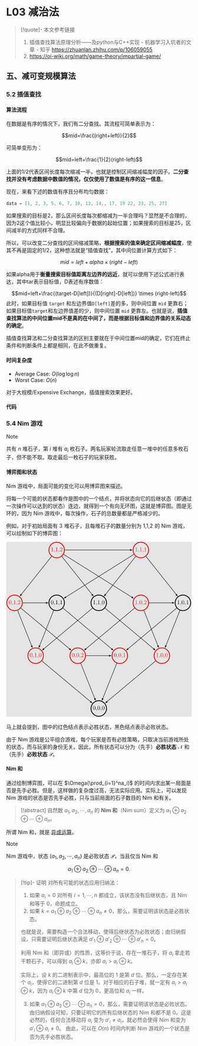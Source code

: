 # L03 减治法

> [!quote]- 本文参考链接
> 1. 插值查找算法原理分析——及python与C++实现 - 机器学习入坑者的文章 - 知乎
> https://zhuanlan.zhihu.com/p/106059055
> 2. https://oi-wiki.org/math/game-theory/impartial-game/

## 五、减可变规模算法

### 5.2  插值查找

#### 算法流程

在数据是有序的情况下，我们有二分查找。其流程可简单表示为：

$$mid=\frac{(right+left)}{2}$$

可简单变形为：

$$mid=left+\frac{1}{2}(right-left)$$

上面的1/2代表区间长度每次缩减一半，也就是控制区间缩减幅度的因子。**二分查找并没有考虑数据中数值的情况，仅仅使用了数值是有序的这一信息**。

现在，来看下述的数值有序且分布均匀数据：

```cpp
data = [1, 2, 3, 5, 6, 7, 10, 13, 14,, 17, 19 22, 23, 25, 27]
```

如果搜索的目标是2，那么区间长度每次都缩减为一半合理吗？显然是不合理的，因为2这个值比较小，明显比较偏向于数据的起始位置；如果搜索的目标是25，区间减半的方式同样不合理。

所以，可以改变二分查找的区间缩减策略，**根据搜索的值来确定区间缩减幅度**，使其不再是固定的1/2，这种想法就是“插值查找”，其中间位置计算方式如下：

$$mid=left+alpha \times (right-left)$$

如果alpha用于**衡量搜索目标值距离左边界的远近**，就可以使用下述公式进行表达，其中tar表示目标值，D表述有序数值：

$$mid=left+\frac{(target-D[left])}{(D[right]-D[left])} \times (right-left)$$
此时，如果目标值 `target` 和左边界值`D[left]`差的多，则中间位置 `mid` 更靠右；如果目标值`target`和左边界值差的少，则中间位置 `mid` 更靠左。也就是说，**插值查找算法的中间位置mid不是真的在中间了，而是根据目标值和边界值的关系动态的确定**。

插值查找算法和二分查找算法的区别主要就在于中间位置mid的确定，它们在终止条件和判断条件上都是相同，在此不做重复。

#### 时间复杂度

- Average Case: $O(\log\log n)$ 
- Worst Case: $O(n)$

对于大规模/Expensive Exchange，插值搜索效果更好。

#### 代码


### 5.4  Nim 游戏

> [!note]
> 共有 $n$ 堆石子，第 $i$ 堆有 $a_i$ 枚石子。两名玩家轮流取走任意一堆中的任意多枚石子，但不能不取。取走最后一枚石子的玩家获胜。

####  博弈图和状态

Nim 游戏中，局面可能的变化可以用博弈图来描述。

将每一个可能的状态都看作是图中的一个结点，并将状态向它的后继状态（即通过一次操作可以达到的状态）连边，就得到一个有向无环图，这就是博弈图。图是无环的，因为 Nim 游戏中，每次操作，石子的总数量都是严格减少的。

例如，对于初始局面有 3![](data:image/gif;base64,R0lGODlhAQABAIAAAAAAAP///yH5BAEAAAAALAAAAAABAAEAAAIBRAA7 "3") 堆石子，且每堆石子的数量分别为 1,1,2![](data:image/gif;base64,R0lGODlhAQABAIAAAAAAAP///yH5BAEAAAAALAAAAAABAAEAAAIBRAA7 "1,1,2") 的 Nim 游戏，可以绘制如下的博弈图：

![|450](Pasted%20image%2020251015141850.png)

马上就会提到，图中的红色结点表示必胜状态，黑色结点表示必败状态。

由于 Nim 游戏是公平组合游戏，每个玩家是否有必胜策略，只取决当前游戏所处的状态，而与玩家的身份无关。因此，所有状态可以分为（先手）**必胜状态** $\mathcal N$ 和（先手）**必败状态** $\mathcal P$。

#### Nim 和

通过绘制博弈图，可以在 $\Omega(\prod_{i=1}^na_i)$ 的时间内求出某一局面是否是先手必胜。但是，这样做的复杂度过高，无法实际应用。实际上，可以发现 Nim 游戏的状态是否先手必胜，只与当前局面的石子数目的 Nim 和有关。

> [!abstract]
> 自然数 $a_1,a_2,\cdots,a_n$ 的 **Nim 和**（Nim sum）定义为 $a_1\oplus a_2\oplus\cdots\oplus a_n$。


所谓 Nim 和，就是 [异或运算](../bit.md#与或异或)。

> [!note]
> Nim 游戏中，状态 $(a_1,a_2,\cdots,a_n)$ 是必败状态 $\mathcal P$，当且仅当 Nim 和
> 
> $$
> a_1\oplus a_2\oplus\cdots\oplus a_n = 0.
> $$


> [!tip]- 证明
> 对所有可能的状态应用归纳法：
> 1.  如果 $a_i=0$ 对所有 $i=1,\cdots,n$ 都成立，该状态没有后继状态，且 Nim 和等于 $0$，命题成立。
> 2.  如果 $k = a_1\oplus a_2\oplus\cdots\oplus a_n\neq 0$，那么，需要证明该状态是必胜状态。
> 
> 也就是说，需要构造一个合法移动，使得后继状态为必败状态；由归纳假设，只需要证明后继状态满足 $a'_1\oplus a'_2\oplus\cdots\oplus a'_n=0$。
>
> 利用 Nim 和（即异或）的性质，这等价于说，存在一堆石子，将 $a_i$ 拿走若干颗石子，可以得到 $a_i\oplus k$，亦即 $a_i>a_i\oplus k$。
>
>
> 实际上，设 $k$ 的二进制表示中，最高位的 $1$ 是第 $d$ 位。那么，一定存在某个 $a_i$，使得它的二进制第 $d$ 位是 $1$。对于相应的石子堆，就一定有 $a_i>a_i\oplus k$，因为 $a_i\oplus k$ 中第 $d$ 位为 $0$，更高位和 $a_i$ 一样。
>
>
> 3.  如果 $a_1\oplus a_2\oplus\cdots\oplus a_n= 0$，那么，需要证明该状态是必败状态。由归纳假设可知，只要证明它的所有后继状态的 Nim 和都不是 $0$。这是必然的，任何合法移动将 $a_i$ 变为 $a'_i\neq a_i$，就必然会使得 Nim 和变为 $a'_i\oplus a_i\neq 0$。
> 由此，可以在 $O(n)$ 时间内判断 Nim 游戏的一个状态是否为先手必胜状态。

